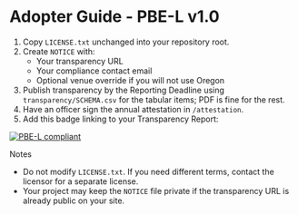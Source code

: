 # Adopter Guide - PBE-L v1.0

1) Copy `LICENSE.txt` unchanged into your repository root.
2) Create `NOTICE` with:
   - Your transparency URL
   - Your compliance contact email
   - Optional venue override if you will not use Oregon
3) Publish transparency by the Reporting Deadline using `transparency/SCHEMA.csv` for the tabular items; PDF is fine for the rest.
4) Have an officer sign the annual attestation in `/attestation`.
5) Add this badge linking to your Transparency Report:

[![PBE-L compliant](https://img.shields.io/badge/PBE--L-compliant-brightgreen)](https://example.org/your-transparency-url)

Notes
- Do not modify `LICENSE.txt`. If you need different terms, contact the licensor for a separate license.
- Your project may keep the `NOTICE` file private if the transparency URL is already public on your site.
